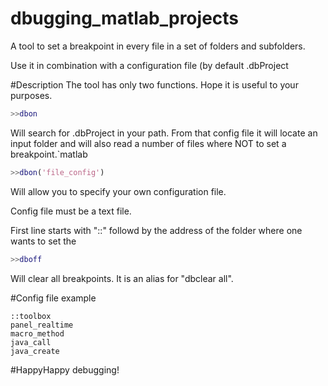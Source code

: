 # dbugging_matlab_projects
A tool to set a breakpoint in every file in a set of folders and subfolders.

Use it in combination with a configuration file (by default .dbProject

#Description
The tool has only two functions. Hope it is useful to your purposes. 

```matlab
>>dbon 
```
Will search for .dbProject in your path. From that config file it will locate an input folder and will also read a number of files where NOT to set a breakpoint.`matlab

```matlab
>>dbon('file_config')
```
Will allow you to specify your own configuration file.

Config file must be a text file.

First line starts with "::" followd by the address of the folder where one wants to set the 

```matlab
>>dboff
```
Will clear all breakpoints. It is an alias for "dbclear all".

#Config file example
```text
::toolbox
panel_realtime
macro_method
java_call
java_create
```


#HappyHappy debugging!

